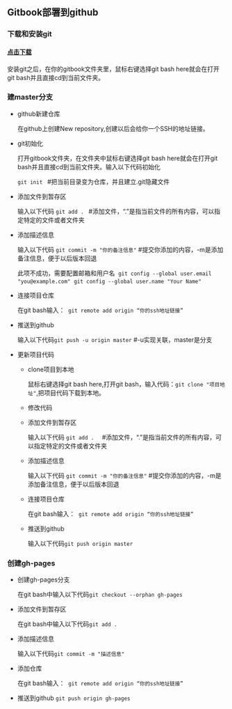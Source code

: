 ## Gitbook部署到github

### 下载和安装git

#### [点击下载](https://git-scm.com/downloads)

安装git之后，在你的gitbook文件夹里，鼠标右键选择git bash here就会在打开git bash并且直接cd到当前文件夹。

### 建master分支

- github新建仓库

  在github上创建New repository,创建以后会给你一个SSH的地址链接。

- git初始化

  打开gitbook文件夹，在文件夹中鼠标右键选择git bash here就会在打开git bash并且直接cd到当前文件夹。输入以下代码初始化
  
  `git init `       #把当前目录变为仓库，并且建立.git隐藏文件

- 添加文件到暂存区

  输入以下代码
 ` git add .  `     #添加文件，“.”是指当前文件的所有内容，可以指定特定的文件或者文件夹

- 添加描述信息

  输入以下代码
 ` git commit -m "你的备注信息" `      #提交你添加的内容，-m是添加备注信息，便于以后版本回退 
  
  
  此项不成功，需要配置邮箱和用户名
   `git config --global user.email "you@example.com"`
   `git config --global user.name "Your Name"`

- 连接项目仓库

  在git bash输入： 
  `git remote add origin “你的ssh地址链接”`

- 推送到github

  输入以下代码`git push -u origin master` #-u实现关联，master是分支

- 更新项目代码

    - clone项目到本地

	  鼠标右键选择git bash here,打开git bash，输入代码：`git clone "项目地址"`,把项目代码下载到本地。

	- 修改代码
	- 添加文件到暂存区

	  输入以下代码
	  `git add .  `     #添加文件，“.”是指当前文件的所有内容，可以指定特定的文件或者文件夹

	- 添加描述信息

	  输入以下代码
	 ` git commit -m "你的备注信息" `      #提交你添加的内容，-m是添加备注信息，便于以后版本回退

	- 连接项目仓库

	  在git bash输入： 
	  `git remote add origin “你的ssh地址链接”`

	- 推送到github

	  输入以下代码`git push origin master`

### 创建gh-pages

- 创建gh-pages分支

  在git bash中输入以下代码`git checkout --orphan gh-pages`

- 添加文件到暂存区

  在git bash中输入以下代码`git add .`

- 添加描述信息

  输入以下代码`git commit -m "描述信息"`

- 添加仓库

  在git bash输入： 
  `git remote add origin “你的ssh地址链接”`
  

- 推送到github
 `git push origin gh-pages`